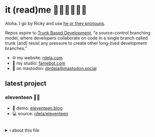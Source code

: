 # it (read)me 🏴‍☠️🏳️‍🌈🏳️‍⚧️

Aloha. I go by Ricky and use [he or they pronouns](https://www.lgbtqnation.com/2022/05/people-use-pronouns/).

Repos aspire to [Trunk Based Development](https://trunkbaseddevelopment.com), “a source-control branching model, where developers collaborate on code in a single branch called trunk [and] resist any pressure to create other long-lived development branches.”

- 🌐 my website: [rdela.com](https://rdela.com)
- 🤖 my studio: [famebot.com](https://famebot.com)
- 🐘 on mastodon: [@rdela@mastodon.social](https://mastodon.social/@rdela)

## latest project

### eleventeen 🌈📓

- 👾 demo: [eleventeen.blog](https://eleventeen.blog) 
- 💻 source: [rdela/eleventeen](https://github.com/rdela/eleventeen)

<br />

<details>
	<summary>ℹ️ about this file</summary>
	<br />
	<strong><a href="https://github.com/rdela/rdela">rdela/rdela</a></strong> is a ✨ <em>special</em> ✨ repository because its <code>README.md</code> (this file) appears on <a href="https://github.com/rdela">@rdela</a>. Find out how to <a href="https://docs.github.com/en/account-and-profile/setting-up-and-managing-your-github-profile/customizing-your-profile/managing-your-profile-readme">make your own</a>.
</details>
